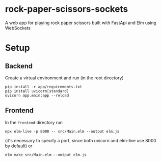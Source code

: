 # rock-paper-scissors-sockets
A web app for playing rock paper scissors built with FastApi and Elm using WebSockets

# Setup
## Backend
Create a virtual environment and run (in the root directory)
```
pip install -r app/requirements.txt
pip install uvicorn[standard]
uvicorn app.main:app --reload
```
## Frontend
In the `frontend` directory run
```
npx elm-live -p 8080 -- src/Main.elm --output elm.js
```
(it's necessary to specify a port, since both uvicorn and elm-live use 8000 by default)
or
```
elm make src/Main.elm --output elm.js
```
